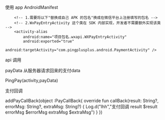 使用
app  AndroidManifest
   <!-- 微信支付 -->
        <!-- 1.需要将以下"替换成自己 APK 的包名"换成在微信平台上注册填写的包名 -->
        <!-- 2.WxPayEntryActivity 这个类在 SDK 内部实现，开发者不需要额外实现该类 -->
        <activity-alias
            android:name="项目包名.wxapi.WXPayEntryActivity"
            android:exported="true"
            android:targetActivity="com.pingplusplus.android.PaymentActivity" />



api 调用

payData 从服务器请求回来的支付data

PingPay(activity,payData)

支付回调

 addPayCallBack(object :PayCallBack{
            override fun callBack(result: String?, errorMsg: String?, extraMsg: String?) {
                Log.d("lhh","支付回调  result $result  errorMsg $errorMsg  extraMsg $extraMsg")
            }
        })







